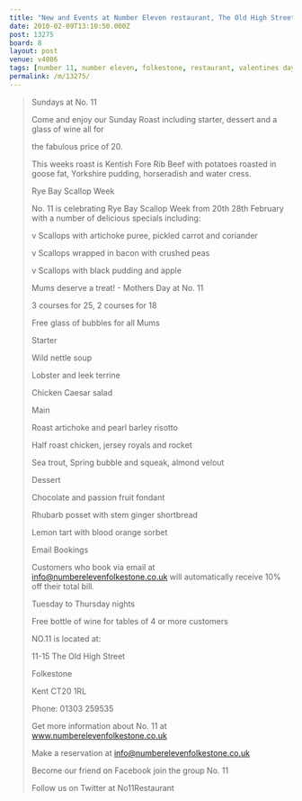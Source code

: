 ```yaml
---
title: "New and Events at Number Eleven restaurant, The Old High Street, Folkestone"
date: 2010-02-09T13:10:50.000Z
post: 13275
board: 8
layout: post
venue: v4086
tags: [number 11, number eleven, folkestone, restaurant, valentines day, old high street, menu]
permalink: /m/13275/
---
```

<blockquote>


Sundays at No. 11

 

Come and enjoy our Sunday Roast including starter, dessert and a glass of wine all for

the fabulous price of 20. 

This weeks roast is Kentish Fore Rib Beef with potatoes roasted in goose fat, Yorkshire pudding, horseradish and water cress.

 

Rye Bay Scallop Week

 

No. 11 is celebrating Rye Bay Scallop Week from 20th  28th February with a number of delicious specials including:

 

v  Scallops with artichoke puree, pickled carrot and coriander

v  Scallops wrapped in bacon with crushed peas

v  Scallops with black pudding and apple

 

Mums deserve a treat! - Mothers Day at No. 11

3 courses for 25, 2 courses for 18

Free glass of bubbles for all Mums

 

Starter

Wild nettle soup

Lobster and leek terrine

Chicken Caesar salad

 

Main

Roast artichoke and pearl barley risotto

Half roast chicken, jersey royals and rocket

Sea trout, Spring bubble and squeak, almond velout

 

Dessert

Chocolate and passion fruit fondant

Rhubarb posset with stem ginger shortbread

Lemon tart with blood orange sorbet

 

Email Bookings

Customers who book via email at info@numberelevenfolkestone.co.uk will automatically receive 10% off their total bill.

 

Tuesday to Thursday nights

Free bottle of wine for tables of 4 or more customers

 

NO.11 is located at:

11-15 The Old High Street

Folkestone

Kent CT20 1RL

Phone: 01303 259535

 

Get more information about No. 11 at www.numberelevenfolkestone.co.uk

Make a reservation at info@numberelevenfolkestone.co.uk

Become our friend on Facebook  join the group No. 11

Follow us on Twitter at No11Restaurant</blockquote>
